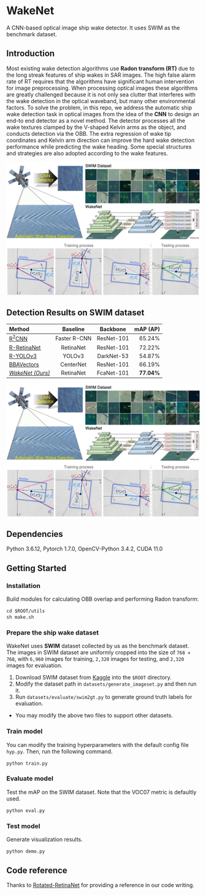 # WakeNet
A CNN-based optical image ship wake detector. It uses SWIM as the benchmark dataset.

## Introduction
Most existing wake detection algorithms use **Radon transform (RT)** due to the long streak features of ship wakes in SAR images. The high false alarm rate of RT requires that the algorithms have significant human intervention for image preprocessing. When processing optical images these algorithms are greatly challenged because it is not only sea clutter that interferes with the wake detection in the optical waveband, but many other environmental factors.
To solve the problem, in this repo, we address the automatic ship wake detection task in optical images from the idea of the **CNN** to design an end-to end detector as a novel method. The detector processes all the wake textures clamped by the V-shaped Kelvin arms as the object, and conducts detection via the OBB. The extra regression of wake tip coordinates and Kelvin arm direction can improve the hard wake detection performance while predicting the wake heading. Some special structures and strategies are also adopted according to the wake features.

![Introduction](https://github.com/Lilytopia/WakeNet/blob/main/mdimg/introduction.png)

## Detection Results on SWIM dataset 
| Method | Baseline | Backbone | mAP (AP) |
| :----- | :------: | :------: | ------------: |
| [R<sup>2</sup>CNN](https://github.com/Xiangyu-CAS/R2CNN.pytorch) | Faster R-CNN | ResNet-101 | 65.24% |
| [R-RetinaNet](https://github.com/ming71/Rotated-RetinaNet) | RetinaNet | ResNet-101 | 72.22% |
| [R-YOLOv3](https://github.com/ming71/yolov3-polygon) | YOLOv3 | DarkNet-53 | 54.87% |
| [BBAVectors](https://github.com/yijingru/BBAVectors-Oriented-Object-Detection) | CenterNet | ResNet-101 | 66.19% |
| [*WakeNet (Ours)*](https://github.com/Lilytopia/WakeNet) | RetinaNet | FcaNet-101 | **77.04%** |

![Results](https://github.com/Lilytopia/WakeNet/blob/main/mdimg/introduction.png)

## Dependencies
Python 3.6.12, Pytorch 1.7.0, OpenCV-Python 3.4.2, CUDA 11.0

## Getting Started
### Installation
Build modules for calculating OBB overlap and performing Radon transform:
```shell
cd $ROOT/utils
sh make.sh
```

### Prepare the ship wake dataset
WakeNet uses **SWIM** dataset collected by us as the benchmark dataset. The images in SWIM dataset are uniformly cropped into the size of `768 × 768`, with `6,960` images for training, `2,320` images for testing, and `2,320` images for evaluation.
1. Download SWIM dataset from [<u>Kaggle</u>](https://www.kaggle.com/lilitopia/swimship-wake-imagery-mass) into the `$ROOT` directory.
2. Modify the dataset path in `datasets/generate_imageset.py` and then run it.
3. Run `datasets/evaluate/swim2gt.py` to generate ground truth labels for evaluation.
- You may modify the above two files to support other datasets.

### Train model
You can modify the training hyperparameters with the default config file `hyp.py`. Then, run the following command.
```shell
python train.py
```

### Evaluate model
Test the mAP on the SWIM dataset. Note that the VOC07 metric is defaultly used.
```shell
python eval.py
```

### Test model
Generate visualization results.
```shell
python demo.py
```

## Code reference
Thanks to [<u>Rotated-RetinaNet</u>](https://github.com/ming71/Rotated-RetinaNet) for providing a reference in our code writing.

